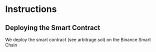 # Instructions

## Deploying the Smart Contract
We deploy the smart contract (see arbitrage.sol) on the Binance Smart Chain